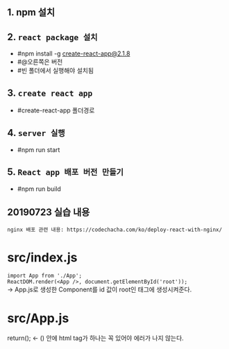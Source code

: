 ## 1. npm 설치   
   
## 2. `react package 설치`
   * #npm install -g create-react-app@2.1.8 <br>
   * #@오른쪽은 버전 <br>
   * #빈 폴더에서 실행해야 설치됨 <br>

## 3. `create react app`
   * #create-react-app 폴더경로


## 4. `server 실행`
   * #npm run start

## 5. `React app 배포 버전 만들기`
   * #npm run build

## 20190723 실습 내용
`nginx 배포 관련 내용: https://codechacha.com/ko/deploy-react-with-nginx/`

src/index.js
===
`import App from './App';`<br>
`ReactDOM.render(<App />, document.getElementById('root'));`<br>
-> App.js로 생성한 Component를 id 값이 root인 태그에 생성시켜준다.

src/App.js
===
return(); <- () 안에 html tag가 하나는 꼭 있어야 에러가 나지 않는다.
